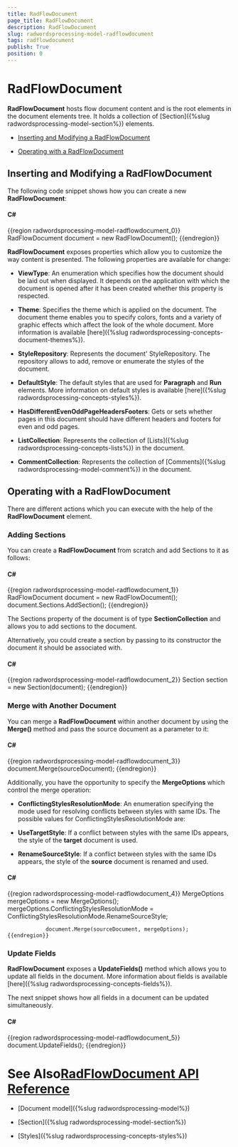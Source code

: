 ```yaml
---
title: RadFlowDocument
page_title: RadFlowDocument
description: RadFlowDocument
slug: radwordsprocessing-model-radflowdocument
tags: radflowdocument
publish: True
position: 0
---
```


# RadFlowDocument



__RadFlowDocument__ hosts flow document content and is the root elements in the document elements tree. It holds a
        collection of [Section]({%slug radwordsprocessing-model-section%}) elements.
      

* [Inserting and Modifying a RadFlowDocument](#inserting-and--modifying-a-radflowdocument)

* [Operating with a RadFlowDocument](#operating-with-a-radflowdocument)

## Inserting and  Modifying a RadFlowDocument

The following code snippet shows how you can create a new __RadFlowDocument__:
        

#### __C#__

{{region radwordsprocessing-model-radflowdocument_0}}
	            RadFlowDocument document = new RadFlowDocument();
	{{endregion}}



__RadFlowDocument__ exposes properties which allow you to customize the way content is presented. The following properties
          are available for change:
        

* __ViewType__: An enumeration which specifies how the document should be laid out when displayed. It depends on the
              application with which the document is opened after it has been created whether this property is respected.
            

* __Theme__: Specifies the theme which is applied on the document. The document theme enables you to specify colors,
              fonts and a variety of graphic effects which affect the look of the whole document. More information is available
              [here]({%slug radwordsprocessing-concepts-document-themes%}).
            

* __StyleRepository__: Represents the document' StyleRepository. The repository allows to add, remove or
              enumerate the styles of the document.
            

* __DefaultStyle__: The default styles that are used for __Paragraph__ and __Run__
              elements. More information on default styles is available
              [here]({%slug radwordsprocessing-concepts-styles%}).
            

* __HasDifferentEvenOddPageHeadersFooters__: Gets or sets whether pages in this document should have different headers
              and footers for even and odd pages.
            

* __ListCollection__: Represents the collection of [Lists]({%slug radwordsprocessing-concepts-lists%}) in the document.
            

* __CommentCollection__: Represents the collection of [Comments]({%slug radwordsprocessing-model-comment%}) in the document.
            

## Operating with a RadFlowDocument

There are different actions which you can execute with the help of the __RadFlowDocument__ element.
        

### Adding Sections

You can create a __RadFlowDocument__ from scratch and add Sections to it as follows:
            

#### __C#__

{{region radwordsprocessing-model-radflowdocument_1}}
	            RadFlowDocument document = new RadFlowDocument();
	            document.Sections.AddSection();
	{{endregion}}



The Sections property of the document is of type __SectionCollection__ and allows you to add sections to the document.
            

Alternatively, you could create a section by passing to its constructor the document it should be associated with.
            

#### __C#__

{{region radwordsprocessing-model-radflowdocument_2}}
	            Section section = new Section(document);
	{{endregion}}



### Merge with Another Document

You can merge a __RadFlowDocument__ within another document by using the __Merge()__ method and
              pass the source document as a parameter to it:
            

#### __C#__

{{region radwordsprocessing-model-radflowdocument_3}}
	            document.Merge(sourceDocument);
	{{endregion}}



Additionally, you have the opportunity to specify the __MergeOptions__ which control the merge operation:
            

* __ConflictingStylesResolutionMode__: An enumeration specifying the mode used for resolving conflicts between
                  styles with same IDs. The possible values for ConflictingStylesResolutionMode are:
                

* __UseTargetStyle__: If a conflict between styles with the same IDs appears, the style of the
                      __target__ document is used.
                    

* __RenameSourceStyle__: If a conflict between styles with the same IDs appears, the style of the
                      __source__ document is renamed and used.
                    

#### __C#__

{{region radwordsprocessing-model-radflowdocument_4}}
	            MergeOptions mergeOptions = new MergeOptions();
	            mergeOptions.ConflictingStylesResolutionMode = ConflictingStylesResolutionMode.RenameSourceStyle;
	
	            document.Merge(sourceDocument, mergeOptions);
	{{endregion}}



### Update Fields

__RadFlowDocument__ exposes a __UpdateFields()__ method which allows you to update all fields in the document. More information about fields is available [here]({%slug radwordsprocessing-concepts-fields%}).
            

The next snippet shows how all fields in a document can be updated simultaneously.
            

#### __C#__

{{region radwordsprocessing-model-radflowdocument_5}}
	            document.UpdateFields();
	{{endregion}}



# See Also[RadFlowDocument API Reference](http://www.telerik.com/help/wpf/allmembers_t_telerik_windows_documents_flow_model_radflowdocument.html)

 * [Document model]({%slug radwordsprocessing-model%})

 * [Section]({%slug radwordsprocessing-model-section%})

 * [Styles]({%slug radwordsprocessing-concepts-styles%})
